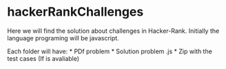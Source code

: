 # hackerRankChallenges
Here we will find the solution about challenges in Hacker-Rank.
Initially the language programing will be javascript.

Each folder will have:
	* PDf problem
	* Solution problem .js
	* Zip with the test cases (If is avaliable)
